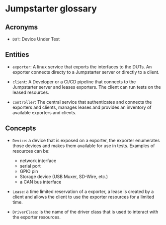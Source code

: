# Jumpstarter glossary

## Acronyms

* `DUT`: Device Under Test

## Entities

* `exporter`: A linux service that exports the interfaces to the DUTs.
  An exporter connects directy to a Jumpstarter server or directly to a client.

* `client`: A Developer or a CI/CD pipeline that connects to the Jumpstarter server
  and leases exporters. The client can run tests on the leased
  resources.

* `controller`: The central service that authenticates and connects the exporters
  and clients, manages leases and provides an inventory of available exporters and
  clients.

## Concepts

* `Device`: a device that is exposed on a exporter, the exporter enumerates those
  devices and makes them available for use in tests. Examples of resources can be:
  * network interface
  * serial port
  * GPIO pin
  * Storage device (USB Muxer, SD-Wire, etc.)
  * a CAN bus interface

* `Lease`: a time limited reservation of a exporter, a lease is created by a client
  and allows the client to use the exporter resources for a limited time.

* `DriverClass`: is the name of the driver class that is used to interact with
  the exporter resources.
